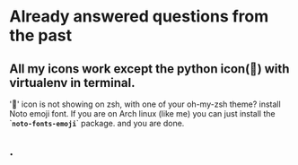 # Already answered questions from the past

## All my icons work except the python icon\(🐍\) with virtualenv in terminal. 

'🐍'  icon is not showing on zsh, with one of your oh-my-zsh theme?   install Noto emoji font.  If you are on Arch linux \(like me\)  you can just install the \`**`noto-fonts-emoji`**\` package. and you are done. 

## .



